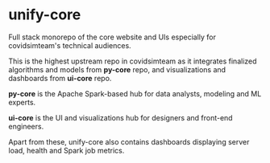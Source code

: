 # unify-core
Full stack monorepo of the core website and UIs especially for covidsimteam's technical audiences. 

This is the highest upstream repo in covidsimteam as it integrates finalized algorithms and models from **py-core** repo, and visualizations and dashboards from **ui-core** repo.

**py-core** is the Apache Spark-based hub for data analysts, modeling and ML experts.

**ui-core** is the UI and visualizations hub for designers and front-end engineers. 

Apart from these, unify-core also contains dashboards displaying server load, health and Spark job metrics.
